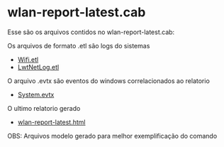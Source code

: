 # wlan-report-latest.cab

Esse são os arquivos contidos no wlan-report-latest.cab:

Os arquivos de formato .etl são logs do sistemas
- [Wifi.etl](https://github.com/TIC-ZOOMtech/Scripts/blob/main/WlanReport/wlan-report-latest/Wifi.etl)
- [LwtNetLog.etl](https://github.com/TIC-ZOOMtech/Scripts/blob/main/WlanReport/wlan-report-latest/LwtNetLog.etl)
  
O arquivo .evtx são eventos do windows correlacionados ao relatorio
- [System.evtx](https://github.com/TIC-ZOOMtech/Scripts/blob/main/WlanReport/wlan-report-latest/System.evtx)

O ultimo relatorio gerado
- [wlan-report-latest.html](https://github.com/TIC-ZOOMtech/Scripts/blob/main/WlanReport/wlan-report-latest/wlan-report-latest.html)

OBS: Arquivos modelo gerado para melhor exemplificação do comando
